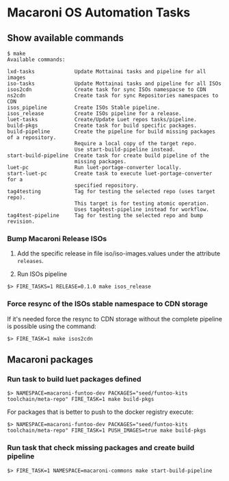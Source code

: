 # Macaroni OS Automation Tasks

## Show available commands

```shell
$ make
Available commands:

lxd-tasks             Update Mottainai tasks and pipeline for all images
iso-tasks             Update Mottainai tasks and pipeline for all ISOs
isos2cdn              Create task for sync ISOs namespacse to CDN
ns2cdn                Create task for sync Repositories namespaces to CDN
isos_pipeline         Create ISOs Stable pipeline.
isos_release          Create ISOs pipeline for a release.
luet-tasks            Create/Update Luet repos tasks/pipeline.
build-pkgs            Create task for build specific packages.
build-pipeline        Create the pipeline for build missing packages of a repository.
                      Require a local copy of the target repo.
                      Use start-build-pipeline instead.
start-build-pipeline  Create task for create build pipeline of the 
                      missing packages.
luet-pc               Run luet-portage-converter locally.
start-luet-pc         Create task to execute luet-portage-converter for a
                      specified repository.
tag4testing           Tag for testing the selected repo (uses target repo).
                      This target is for testing atomic operation.
                      Uses tag4test-pipeline instead for workflow.
tag4test-pipeline     Tag for testing the selected repo and bump revision.

```

### Bump Macaroni Release ISOs

1) Add the specific release in file iso/iso-images.values under the
   attribute `releases`.

2) Run ISOs pipeline

```shell
$> FIRE_TASKS=1 RELEASE=0.1.0 make isos_release
```

### Force resync of the ISOs stable namespace to CDN storage

If it's needed force the resync to CDN storage
without the complete pipeline is possible using the command:

```shell
$> FIRE_TASK=1 make isos2cdn
```

## Macaroni packages

### Run task to build luet packages defined

```shell
$> NAMESPACE=macaroni-funtoo-dev PACKAGES="seed/funtoo-kits toolchain/meta-repo" FIRE_TASK=1 make build-pkgs
```

For packages that is better to push to the docker registry execute:

```shell
$> NAMESPACE=macaroni-funtoo-dev PACKAGES="seed/funtoo-kits toolchain/meta-repo" FIRE_TASK=1 PUSH_IMAGES=true make build-pkgs
```

### Run task that check missing packages and create build pipeline

```shell
$> FIRE_TASK=1 NAMESPACE=macaroni-commons make start-build-pipeline
```

